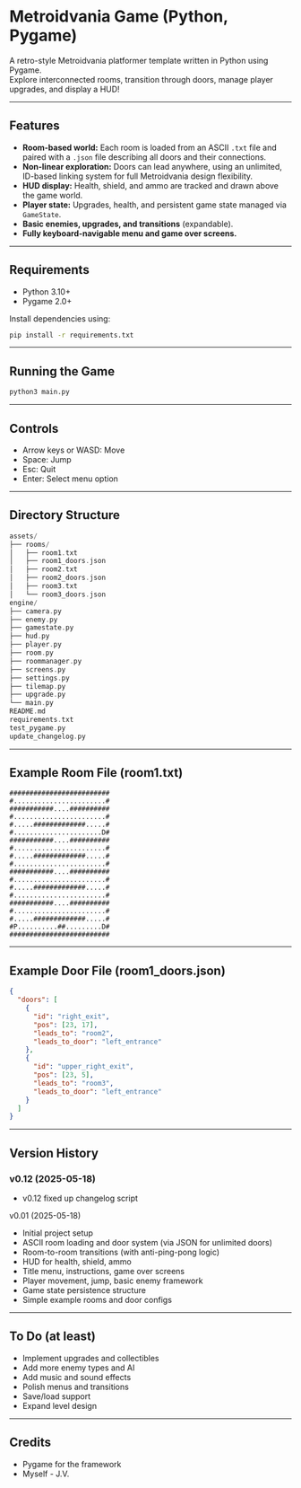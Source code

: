 # Metroidvania Game (Python, Pygame)

A retro-style Metroidvania platformer template written in Python using Pygame.  
Explore interconnected rooms, transition through doors, manage player upgrades, and display a HUD!

---

## Features

- **Room-based world:** Each room is loaded from an ASCII `.txt` file and paired with a `.json` file describing all doors and their connections.
- **Non-linear exploration:** Doors can lead anywhere, using an unlimited, ID-based linking system for full Metroidvania design flexibility.
- **HUD display:** Health, shield, and ammo are tracked and drawn above the game world.
- **Player state:** Upgrades, health, and persistent game state managed via `GameState`.
- **Basic enemies, upgrades, and transitions** (expandable).
- **Fully keyboard-navigable menu and game over screens.**

---

## Requirements

- Python 3.10+
- Pygame 2.0+

Install dependencies using:
```bash
pip install -r requirements.txt
```

---

## Running the Game

```bash
python3 main.py
```

---

## Controls

* Arrow keys or WASD: Move
* Space: Jump
* Esc: Quit
* Enter: Select menu option

---

## Directory Structure

```go
assets/
├── rooms/
│   ├── room1.txt
│   ├── room1_doors.json
│   ├── room2.txt
│   ├── room2_doors.json
│   ├── room3.txt
│   └── room3_doors.json
engine/
├── camera.py
├── enemy.py
├── gamestate.py
├── hud.py
├── player.py
├── room.py
├── roommanager.py
├── screens.py
├── settings.py
├── tilemap.py
├── upgrade.py
└── main.py
README.md
requirements.txt
test_pygame.py
update_changelog.py
```

---

## Example Room File (room1.txt)

```text
#########################
#.......................#
###########....##########
#.......................#
#.....#############.....#
#......................D#
###########....##########
#.......................#
#.....#############.....#
#.......................#
###########....##########
#.......................#
#.....#############.....#
#.......................#
###########....##########
#.......................#
#.....#############.....#
#P..........##.........D#
#########################
```

---

## Example Door File (room1_doors.json)

```json
{
  "doors": [
    {
      "id": "right_exit",
      "pos": [23, 17],
      "leads_to": "room2",
      "leads_to_door": "left_entrance"
    },
    {
      "id": "upper_right_exit",
      "pos": [23, 5],
      "leads_to": "room3",
      "leads_to_door": "left_entrance"
    }
  ]
}
```

---

## Version History

### v0.12 (2025-05-18)
- v0.12 fixed up changelog script

v0.01 (2025-05-18)
* Initial project setup
* ASCII room loading and door system (via JSON for unlimited doors)
* Room-to-room transitions (with anti-ping-pong logic)
* HUD for health, shield, ammo
* Title menu, instructions, game over screens
* Player movement, jump, basic enemy framework
* Game state persistence structure
* Simple example rooms and door configs

---

## To Do (at least)

* Implement upgrades and collectibles
* Add more enemy types and AI
* Add music and sound effects
* Polish menus and transitions
* Save/load support
* Expand level design

---

## Credits

* Pygame for the framework
* Myself - J.V.
